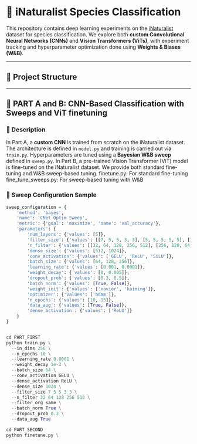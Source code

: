 # 🌿 iNaturalist Species Classification

This repository contains deep learning experiments on the [iNaturalist](https://www.inaturalist.org/) dataset for species classification. We explore both **custom Convolutional Neural Networks (CNNs)** and **Vision Transformers (ViTs)**, with experiment tracking and hyperparameter optimization done using **Weights & Biases (W&B)**.

---

## 🧩 Project Structure


---

## 🔷 **PART A and B: CNN-Based Classification with Sweeps and ViT finetuning**

### 📝 Description

In Part A, a **custom CNN** is trained from scratch on the iNaturalist dataset. The architecture is defined in `model.py` and training is carried out via `train.py`. Hyperparameters are tuned using a **Bayesian W&B sweep** defined in `sweep.py`. In Part B, a pre-trained Vision Transformer (ViT) model is fine-tuned on the iNaturalist dataset. We provide both standard fine-tuning and W&B sweep-based tuning.
finetune.py: For standard fine-tuning
fine_tune_sweeps.py: For sweep-based tuning with W&B

### 🧪 Sweep Configuration Sample

```python
sweep_configuration = {
    'method': 'bayes',
    'name': 'CNet Optim Sweep',
    'metric': {'goal': 'maximize', 'name': 'val_accuracy'},
    'parameters': {
        'num_layers': {'values': [5]},
        'filter_size': {'values': [[7, 5, 5, 3, 3], [5, 5, 5, 5, 5], [7, 7, 5, 3, 3]]},
        'n_filter': {'values': [[32, 64, 128, 256, 512], [256, 128, 64, 32, 16], [64, 64, 64, 64, 64]]},
        'dense_size': {'values': [512, 1024]},
        'conv_activation': {'values': ['GELU', 'ReLU', 'SiLU']},
        'batch_size': {'values': [64, 128, 256]},
        'learning_rate': {'values': [0.001, 0.0001]},
        'weight_decay': {'values': [0, 0.005]},
        'dropout_prob': {'values': [0.3, 0.5]},
        'batch_norm': {'values': [True, False]},
        'weight_init': {'values': ['xavier', 'kaiming']},
        'optimizer': {'values': ['adam']},
        'n_epochs': {'values': [10, 15]},
        'data_aug': {'values': [True, False]},
        'dense_activation': {'values': ['ReLU']}
    }
}


cd PART_FIRST
python train.py \
  --in_dims 256 \
  --n_epochs 10 \
  --learning_rate 0.0001 \
  --weight_decay 1e-3 \
  --batch_size 64 \
  --conv_activation GELU \
  --dense_activation ReLU \
  --dense_size 1024 \
  --filter_size 7 5 5 3 3 \
  --n_filter 32 64 128 256 512 \
  --filter_org same \
  --batch_norm True \
  --dropout_prob 0.3 \
  --data_aug True

cd PART_SECOND
python finetune.py \
 


